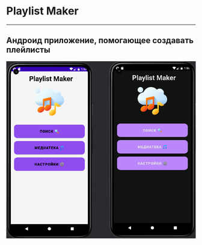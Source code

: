 # Playlist Maker

---

## Андроид приложение, помогающее создавать плейлисты

![](readme/main.jpg)

